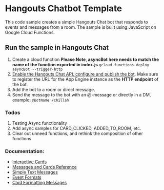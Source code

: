 # Hangouts Chatbot Template

This code sample creates a simple Hangouts Chat bot that responds to events and
messages from a room. The sample is built using JavaScript on Google Cloud Functions.

## Run the sample in Hangouts Chat

1.  Create a cloud function
    **Please Note, asyncBot here needs to match the name of the function exported in index.js**
    `gcloud functions deploy asyncBot --trigger-http`
2.  [Enable the Hangouts Chat API, configure and publish the bot](https://developers.google.com/hangouts/chat/how-tos/bots-publish).
    Make sure to register the URL for the App Engine instance as the
    **HTTP endpoint** of the bot.
3.  Add the bot to a room or direct message.
4.  Send the message to the bot with an @-message or directly in a DM, example: `@BotName /chillah`

### Todos

1.  Testing Async functionality
2.  Add async samples for CARD_CLICKED, ADDED_TO_ROOM, etc.
3.  Clear out unneed functions, and rethink the composition of other functions

### Documentation:

* [Interactive Cards](https://developers.google.com/hangouts/chat/how-tos/cards-onclick)
* [Messages and Cards Reference](https://developers.google.com/hangouts/chat/reference/rest/v1/spaces.messages)
* [Simple Text Messages](https://developers.google.com/hangouts/chat/reference/message-formats/basic)
* [Event Formats](https://developers.google.com/hangouts/chat/reference/message-formats/events)
* [Card Formatting Messages](https://developers.google.com/hangouts/chat/reference/message-formats/cards)

